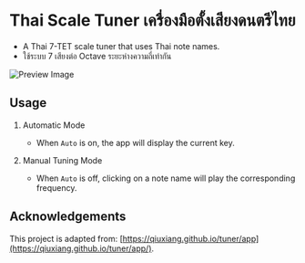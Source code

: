 # Thai Scale Tuner เครื่องมือตั้งเสียงดนตรีไทย

- A Thai 7-TET scale tuner that uses Thai note names.
- ใช้ระบบ 7 เสียงต่อ Octave ระยะห่างความถี่เท่ากัน

![Preview Image](https://github.com/user-attachments/assets/a25b0c65-5e8e-4739-8662-caac1d346707)

## Usage

1. Automatic Mode

    - When `Auto` is on, the app will display the current key.

2. Manual Tuning Mode

    - When `Auto` is off, clicking on a note name will play the corresponding frequency.

## Acknowledgements

This project is adapted from: [https://qiuxiang.github.io/tuner/app](https://qiuxiang.github.io/tuner/app/).
